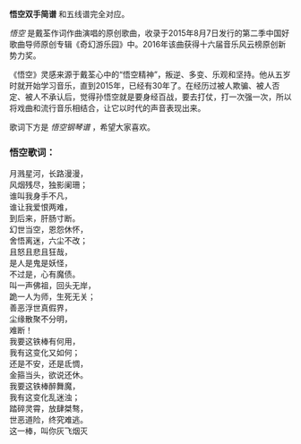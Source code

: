 

**悟空双手简谱** 和五线谱完全对应。

_悟空_
是戴荃作词作曲演唱的原创歌曲，收录于2015年8月7日发行的第二季中国好歌曲导师原创专辑《奇幻游乐园》中。2016年该曲获得十六届音乐风云榜原创新势力奖。

《悟空》灵感来源于戴荃心中的“悟空精神”，叛逆、多变、乐观和坚持。他从五岁时就开始学习音乐，直到2015年，已经有30年了。在经历过被人欺骗、被人否定、被人不承认后，觉得孙悟空就是要身经百战，要去打仗，打一次强一次，所以将戏曲和流行音乐相结合，让它以时代的声音表现出来。

歌词下方是 _悟空钢琴谱_ ，希望大家喜欢。

### 悟空歌词：

月溅星河，长路漫漫，  
风烟残尽，独影阑珊；  
谁叫我身手不凡，  
谁让我爱恨两难，  
到后来，肝肠寸断。  
幻世当空，恩怨休怀，  
舍悟离迷，六尘不改；  
且怒且悲且狂哉，  
是人是鬼是妖怪，  
不过是，心有魔债。  
叫一声佛祖，回头无岸，  
跪一人为师，生死无关；  
善恶浮世真假界，  
尘缘散聚不分明，  
难断！  
我要这铁棒有何用，  
我有这变化又如何；  
还是不安，还是氐惆，  
金箍当头，欲说还休。  
我要这铁棒醉舞魔，  
我有这变化乱迷浊；  
踏碎灵霄，放肆桀骜，  
世恶道险，终究难逃。  
这一棒，叫你灰飞烟灭

